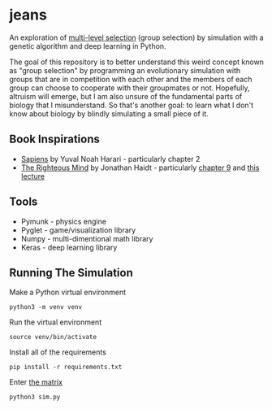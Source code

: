 # jeans
An exploration of [multi-level selection][0] (group selection) by simulation with a genetic algorithm and deep learning in Python.

The goal of this repository is to better understand this weird concept known as "group selection" by programming an evolutionary simulation with groups that are in competition with each other and the members of each group can choose to cooperate with their groupmates or not. Hopefully, altruism will emerge, but I am also unsure of the fundamental parts of biology that I misunderstand. So that's another goal: to learn what I don't know about biology by blindly simulating a small piece of it. 

## Book Inspirations
* [Sapiens][1] by Yuval Noah Harari - particularly chapter 2
* [The Righteous Mind][2] by Jonathan Haidt - particularly [chapter 9][3] and [this lecture][4]

## Tools
* Pymunk - physics engine
* Pyglet - game/visualization library
* Numpy - multi-dimentional math library
* Keras - deep learning library

## Running The Simulation
Make a Python virtual environment
```
python3 -m venv venv
```
Run the virtual environment
```
source venv/bin/activate
```
Install all of the requirements
```
pip install -r requirements.txt
```
Enter [the matrix][5]
```
python3 sim.py
```

[0]: https://en.wikipedia.org/wiki/Group_selection#Multilevel_selection_theory
[1]: https://en.wikipedia.org/wiki/Sapiens:_A_Brief_History_of_Humankind
[2]: https://en.wikipedia.org/wiki/The_Righteous_Mind
[3]: https://www.righteousmind.com/wp-content/uploads/2012/08/RighteousMind.Chapter-9.pdf
[4]: https://youtu.be/NQ192d4c4S0
[5]: https://en.wikipedia.org/wiki/The_Matrix

